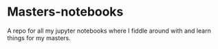 # Masters-notebooks
A repo for all my jupyter notebooks where I fiddle around with and learn things for my masters.
